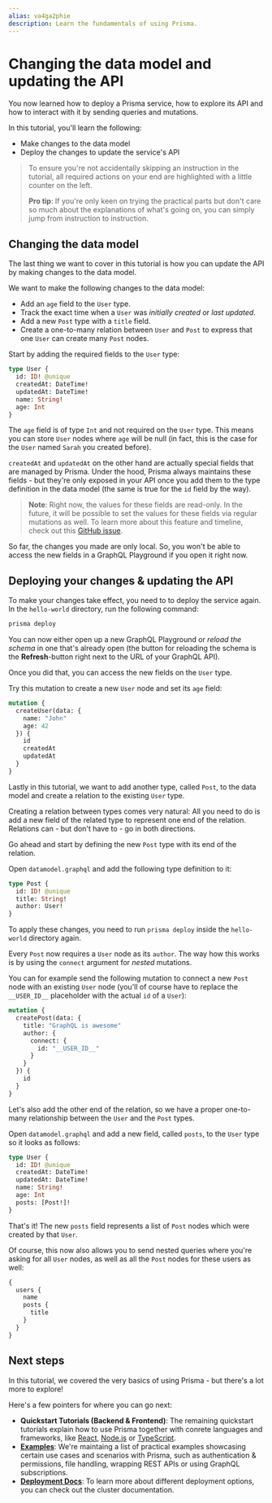 ```yaml
---
alias: va4ga2phie
description: Learn the fundamentals of using Prisma.
---
```


# Changing the data model and updating the API

You now learned how to deploy a Prisma service, how to explore its API and how to interact with it by sending queries and mutations.

In this tutorial, you'll learn the following:

- Make changes to the data model
- Deploy the changes to update the service's API

> To ensure you're not accidentally skipping an instruction in the tutorial, all required actions on your end are highlighted with a little counter on the left.
>
> **Pro tip**: If you're only keen on trying the practical parts but don't care so much about the explanations of what's going on, you can simply jump from instruction to instruction.

## Changing the data model

The last thing we want to cover in this tutorial is how you can update the API by making changes to the data model.

We want to make the following changes to the data model:

- Add an `age` field to the `User` type.
- Track the exact time when a `User` was _initially created_ or _last updated_.
- Add a new `Post` type with a `title` field.
- Create a one-to-many relation between `User` and `Post` to express that one `User` can create many `Post` nodes.

<Instruction>

Start by adding the required fields to the `User` type:

```graphql
type User {
  id: ID! @unique
  createdAt: DateTime!
  updatedAt: DateTime!
  name: String!
  age: Int
}
```

</Instruction>

The `age` field is of type `Int` and not required on the `User` type. This means you can store `User` nodes where `age` will be null (in fact, this is the case for the `User` named `Sarah` you created before).

`createdAt` and `updatedAt` on the other hand are actually special fields that are managed by Prisma. Under the hood, Prisma always maintains these fields - but they're only exposed in your API once you add them to the type definition in the data model (the same is true for the `id` field by the way).

> **Note**: Right now, the values for these fields are read-only. In the future, it will be possible to set the values for these fields via regular mutations as well. To learn more about this feature and timeline, check out this [GitHub issue](https://github.com/graphcool/prisma/issues/1278).

So far, the changes you made are only local. So, you won't be able to access the new fields in a GraphQL Playground if you open it right now.

## Deploying your changes & updating the API

<Instruction>

To make your changes take effect, you need to to deploy the service again. In the `hello-world` directory, run the following command:

```sh
prisma deploy
```

</Instruction>

You can now either open up a new GraphQL Playground or _reload the schema_ in one that's already open (the button for reloading the schema is the **Refresh**-button right next to the URL of your GraphQL API).

Once you did that, you can access the new fields on the `User` type.

<Instruction>

Try this mutation to create a new `User` node and set its `age` field:

```graphql
mutation {
  createUser(data: {
    name: "John"
    age: 42
  }) {
    id
    createdAt
    updatedAt
  }
}
```

</Instruction>

Lastly in this tutorial, we want to add another type, called `Post`, to the data model and create a relation to the existing `User` type.

Creating a relation between types comes very natural: All you need to do is add a new field of the related type to represent one end of the relation. Relations can - but don't have to - go in both directions.

Go ahead and start by defining the new `Post` type with its end of the relation.

<Instruction>

Open `datamodel.graphql` and add the following type definition to it:

```graphql
type Post {
  id: ID! @unique
  title: String!
  author: User!
}
```

</Instruction>

<Instruction>

To apply these changes, you need to run `prisma deploy` inside the `hello-world` directory again.

</Instruction>

Every `Post` now requires a `User` node as its `author`. The way how this works is by using the `connect` argument for _nested_ mutations.

<Instruction>

You can for example send the following mutation to connect a new `Post` node with an existing `User` node (you'll of course have to replace the `__USER_ID__` placeholder with the actual `id` of a `User`):

```graphql
mutation {
  createPost(data: {
    title: "GraphQL is awesome"
    author: {
      connect: {
        id: "__USER_ID__"
      }
    }
  }) {
    id
  }
}
```

</Instruction>

Let's also add the other end of the relation, so we have a proper one-to-many relationship between the `User` and the `Post` types.

<Instruction>

Open `datamodel.graphql` and add a new field, called `posts`, to the `User` type so it looks as follows:

```graphql
type User {
  id: ID! @unique
  createdAt: DateTime!
  updatedAt: DateTime!
  name: String!
  age: Int
  posts: [Post!]!
}
```

</Instruction>

That's it! The new `posts` field represents a list of `Post` nodes which were created by that `User`.

<Instruction>

Of course, this now also allows you to send nested queries where you're asking for all `User` nodes, as well as all the `Post` nodes for these users as well:

```graphql
{
  users {
    name
    posts {
      title
    }
  }
}
```

</Instruction>

## Next steps

In this tutorial, we covered the very basics of using Prisma - but there's a lot more to explore!

Here's a few pointers for where you can go next:

- **Quickstart Tutorials (Backend & Frontend)**: The remaining quickstart tutorials explain how to use Prisma together with conrete languages and frameworks, like [React](!alias-tijghei9go), [Node.js](!alias-phe8vai1oo) or [TypeScript](!alias-rohd6ipoo4).
- [**Examples**](https://github.com/graphcool/Prisma/tree/master/examples): We're maintaing a list of practical examples showcasing certain use cases and scenarios with Prisma, such as authentication & permissions, file handling, wrapping REST APIs or using GraphQL subscriptions.
- [**Deployment Docs**](!alias-eu2ood0she): To learn more about different deployment options, you can check out the cluster documentation.
